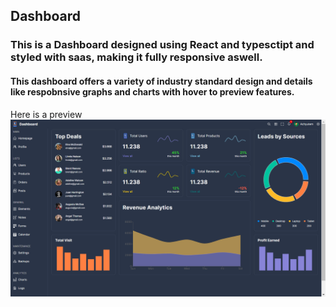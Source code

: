## Dashboard 
### This is a Dashboard designed using React and typesctipt and styled with saas, making it fully responsive aswell.

#### This dashboard offers a variety of industry standard design and details like respobnsive graphs and charts with hover to preview features.

Here is a preview
![dashboard](dashboard.png)

  
